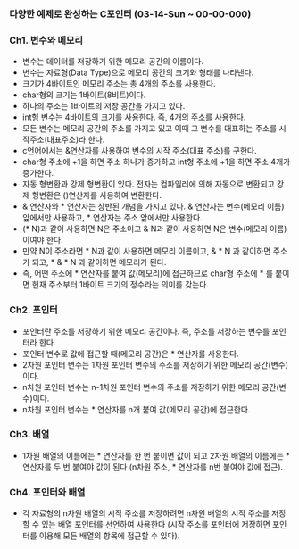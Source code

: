 ### 다양한 예제로 완성하는 C포인터 (03-14-Sun ~ 00-00-000)
### Ch1. 변수와 메모리
- 변수는 데이터를 저장하기 위한 메모리 공간의 이름이다.
- 변수는 자료형(Data Type)으로 메모리 공간의 크기와 형태를 나타낸다.
- 크기가 4바이트인 메모리 주소는 총 4개의 주소를 사용한다.
- char형의 크기는 1바이트(8비트)이다.
- 하나의 주소는 1바이트의 저장 공간을 가지고 있다.
- int형 변수는 4바이트의 크기를 사용한다. 즉, 4개의 주소를 사용한다.
- 모든 변수는 메모리 공간의 주소를 가지고 있고 이때 그 변수를 대표하는 주소를 시작주소(대표주소)라 한다.
- c언어에서는 &연산자를 사용하여 변수의 시작 주소(대표 주소)를 구한다.
- char형 주소에 +1을 하면 주소 하나가 증가하고 int형 주소에 +1을 하면 주소 4개가 증가한다.
- 자동 형변환과 강제 형변환이 있다. 전자는 컴파일러에 의해 자동으로 변환되고 강제 형변환은 ()연산자를 사용하여 변환한다.
- & 연산자와 * 연산자는 상반된 개념을 가지고 있다. & 연산자는 변수(메모리 이름)앞에서만 사용하고, * 연산자는 주소 앞에서만 사용한다.
- (* N)과 같이 사용하면 N은 주소이고 & N과 같이 사용하면 N은 변수(메모리 이름)이여야 한다.
- 만약 N이 주소라면 * N과 같이 사용하면 메모리 이름이고, & * N 과 같이하면 주소가 되고, * & * N 과 같이하면 메모리가 된다.
- 즉, 어떤 주소에 * 연산자를 붙여 값(메모리)에 접근하므로 char형 주소에 * 를 붙이면 현재 주소부터 1바이트 크기의 정수라는 의미를 갖는다.
### Ch2. 포인터
- 포인터란 주소를 저장하기 위한 메모리 공간이다. 즉, 주소를 저장하는 변수를 포인터라 한다.
- 포인터 변수로 값에 접근할 때(메모리 공간)은 * 연산자를 사용한다.
- 2차원 포인터 변수는 1차원 포인터 변수의 주소를 저장하기 위한 메모리 공간(변수)이다.
- n차원 포인터 변수는 n-1차원 포인터 변수의 주소를 저장하기 위한 메모리 공간(변수)이다.
- n차원 포인터 변수는 * 연산자를 n개 붙여 값(메모리 공간)에 접근한다.
### Ch3. 배열
- 1차원 배열의 이름에는 * 연산자를 한 번 붙이면 값이 되고 2차원 배열의 이름에는 * 연산자를 두 번 붙여야 값이 된다 (n차원 주소, * 연산자를 n번 붙여야 값에 접근).
### Ch4. 포인터와 배열
- 각 자료형의 n차원 배열의 시작 주소를 저장하려면 n차원 배열의 시작 주소를 저장할 수 있는 배열 포인터를 선언하여 사용한다 (시작 주소를 포인터에 저장하면 포인터를 이용해 모든 배열의 항목에 접근할 수 있다).
